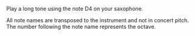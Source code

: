 Play a long tone using the note D4 on your saxophone.

All note names are transposed to the instrument and not in concert pitch. The number following the
note name represents the octave.
